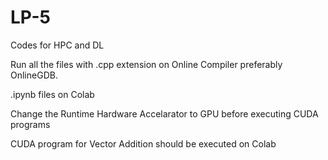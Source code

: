 # LP-5
Codes for HPC and DL

Run all the files with .cpp extension on Online Compiler preferably OnlineGDB.




.ipynb files on Colab




Change the Runtime Hardware Accelarator to GPU before executing CUDA programs




CUDA program for Vector Addition should be executed on Colab

